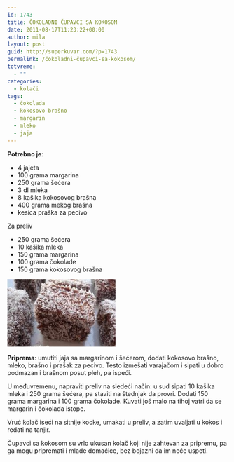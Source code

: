 ```yaml
---
id: 1743
title: ČOKOLADNI ČUPAVCI SA KOKOSOM
date: 2011-08-17T11:23:22+00:00
author: mila
layout: post
guid: http://superkuvar.com/?p=1743
permalink: /čokoladni-čupavci-sa-kokosom/
totvreme:
  - ""
categories:
  - kolači
tags:
  - čokolada
  - kokosovo brašno
  - margarin
  - mleko
  - jaja
---
```

**Potrebno je**:

  * 4 jajeta
  * 100 grama margarina
  * 250 grama šećera
  * 3 dl mleka
  * 8 kašika kokosovog brašna
  * 400 grama mekog brašna
  * kesica praška za pecivo

Za preliv

  * 250 grama šećera
  * 10 kašika mleka
  * 150 grama margarina
  * 100 grama čokolade
  * 150 grama kokosovog brašna

<img class="alignnone size-full wp-image-1744" title="cupavcikokos" src="/wp-content/uploads/2011/08/cupavcikokos-e1313580187760.jpg" alt="" width="247" height="154" /> 

**Priprema**: umutiti jaja sa margarinom i šećerom, dodati kokosovo brašno, mleko, brašno i prašak za pecivo. Testo izmešati varajačom i sipati u dobro podmazan i brašnom posut pleh, pa ispeći.

U međuvremenu, napraviti preliv na sledeći način: u sud sipati 10 kašika mleka i 250 grama šećera, pa staviti na štednjak da provri. Dodati 150 grama margarina i 100 grama čokolade. Kuvati još malo na tihoj vatri da se margarin i čokolada istope.

Vruć kolač iseći na sitnije kocke, umakati u preliv, a zatim uvaljati u kokos i ređati na tanjir.

Čupavci sa kokosom su vrlo ukusan kolač koji nije zahtevan za pripremu, pa ga mogu pripremati i mlade domaćice, bez bojazni da im neće uspeti.